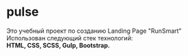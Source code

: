 # pulse
Это учебный проект по созданию Landing Page "RunSmart"<br>
Использован следующий стек технологий:<br>
<b>HTML, CSS, SCSS, Gulp, Bootstrap.<b>
